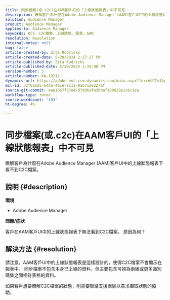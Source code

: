```yaml
---
title: 同步檔案(或.c2c)在AAM客戶UI的「上線狀態報表」中不可見
description: 瞭解客戶為什麼在Adobe Audience Manager (AAM)客戶UI中的上線狀態報表下看不到C2C檔案。
solution: Audience Manager
product: Audience Manager
applies-to: Audience Manager
keywords: KCS、C2C檔案、上線狀態、報表、AAM
resolution: Resolution
internal-notes: null
bug: false
article-created-by: Zita Rodricks
article-created-date: 5/20/2024 2:27:27 PM
article-published-by: Zita Rodricks
article-published-date: 5/20/2024 2:28:08 PM
version-number: 5
article-number: KA-19212
dynamics-url: https://adobe-ent.crm.dynamics.com/main.aspx?forceUCI=1&pagetype=entityrecord&etn=knowledgearticle&id=6bf7190f-b516-ef11-9f8a-6045bd026dc7
exl-id: 32f626d5-64da-40ce-8c11-9ab71a6227af
source-git-commit: aaa1667f37e47d78d6afa3baaf180828e1c6c1ea
workflow-type: tm+mt
source-wordcount: '193'
ht-degree: 4%

---
```


# 同步檔案(或.c2c)在AAM客戶UI的「上線狀態報表」中不可見


瞭解客戶為什麼在Adobe Audience Manager (AAM)客戶UI中的上線狀態報表下看不到C2C檔案。

## 說明 {#description}


<b>環境</b>

- Adobe Audience Manager

<b>問題/症狀</b>

客戶在AAM客戶UI中的上線狀態報表下無法看到C2C檔案。 原因為何？


## 解決方法 {#resolution}


請注意，AAM客戶UI中的上線狀態報表是這樣設計的，使得C2C檔案不會顯示在報表中。 同步檔案不包含本身已上線的資料，但主要包含可視為兩組或更多識別碼集之間相符表格的資料。

如果客戶想要瞭解C2C檔案的狀態，則需要聯絡支援團隊以尋求擷取狀態的協助。
